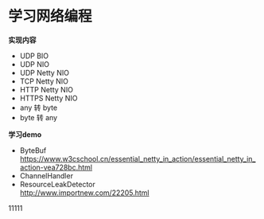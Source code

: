 # 学习网络编程  
**实现内容**  
* UDP BIO  
* UDP NIO
* UDP Netty NIO
* TCP Netty NIO  
* HTTP Netty NIO  
* HTTPS Netty NIO  
* any 转 byte  
* byte 转 any  

**学习demo**  
* ByteBuf  
https://www.w3cschool.cn/essential_netty_in_action/essential_netty_in_action-vea728bc.html
* ChannelHandler  
* ResourceLeakDetector  
http://www.importnew.com/22205.html

11111
